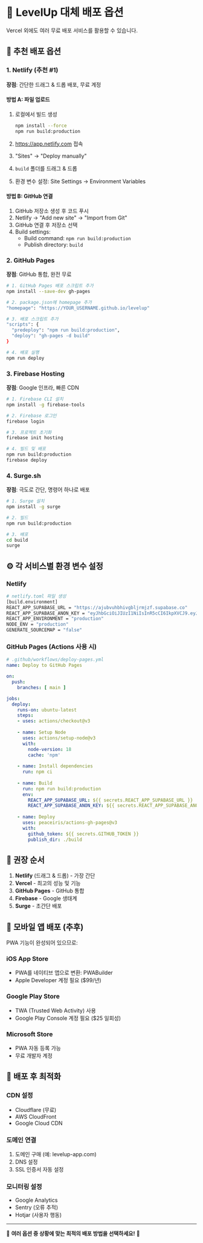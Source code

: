 # 🚀 LevelUp 대체 배포 옵션

Vercel 외에도 여러 무료 배포 서비스를 활용할 수 있습니다.

## 🌟 추천 배포 옵션

### 1. Netlify (추천 #1)
**장점**: 간단한 드래그 & 드롭 배포, 무료 계정

#### 방법 A: 파일 업로드
1. 로컬에서 빌드 생성
   ```bash
   npm install --force
   npm run build:production
   ```

2. https://app.netlify.com 접속
3. "Sites" → "Deploy manually" 
4. `build` 폴더를 드래그 & 드롭
5. 환경 변수 설정: Site Settings → Environment Variables

#### 방법 B: GitHub 연결
1. GitHub 저장소 생성 후 코드 푸시
2. Netlify → "Add new site" → "Import from Git"
3. GitHub 연결 후 저장소 선택
4. Build settings:
   - Build command: `npm run build:production`
   - Publish directory: `build`

### 2. GitHub Pages
**장점**: GitHub 통합, 완전 무료

```bash
# 1. GitHub Pages 배포 스크립트 추가
npm install --save-dev gh-pages

# 2. package.json에 homepage 추가
"homepage": "https://YOUR_USERNAME.github.io/levelup"

# 3. 배포 스크립트 추가
"scripts": {
  "predeploy": "npm run build:production",
  "deploy": "gh-pages -d build"
}

# 4. 배포 실행
npm run deploy
```

### 3. Firebase Hosting
**장점**: Google 인프라, 빠른 CDN

```bash
# 1. Firebase CLI 설치
npm install -g firebase-tools

# 2. Firebase 로그인
firebase login

# 3. 프로젝트 초기화
firebase init hosting

# 4. 빌드 및 배포
npm run build:production
firebase deploy
```

### 4. Surge.sh
**장점**: 극도로 간단, 명령어 하나로 배포

```bash
# 1. Surge 설치
npm install -g surge

# 2. 빌드
npm run build:production

# 3. 배포
cd build
surge
```

## ⚙️ 각 서비스별 환경 변수 설정

### Netlify
```bash
# netlify.toml 파일 생성
[build.environment]
REACT_APP_SUPABASE_URL = "https://ajubvuhbhivgbljrmjzf.supabase.co"
REACT_APP_SUPABASE_ANON_KEY = "eyJhbGciOiJIUzI1NiIsInR5cCI6IkpXVCJ9.eyJpc3MiOiJzdXBhYmFzZSIsInJlZiI6ImFqdWJ2dWhiaGl2Z2JsanJtanpmIiwicm9sZSI6ImFub24iLCJpYXQiOjE3NTYwMDc5MTgsImV4cCI6MjA3MTU4MzkxOH0.bxwGTwp-X6hkq8HUU1j0MUUJ141kaP-x93X7KLSbUdo"
REACT_APP_ENVIRONMENT = "production"
NODE_ENV = "production"
GENERATE_SOURCEMAP = "false"
```

### GitHub Pages (Actions 사용 시)
```yaml
# .github/workflows/deploy-pages.yml
name: Deploy to GitHub Pages

on:
  push:
    branches: [ main ]

jobs:
  deploy:
    runs-on: ubuntu-latest
    steps:
    - uses: actions/checkout@v3
    
    - name: Setup Node
      uses: actions/setup-node@v3
      with:
        node-version: 18
        cache: 'npm'
        
    - name: Install dependencies
      run: npm ci
      
    - name: Build
      run: npm run build:production
      env:
        REACT_APP_SUPABASE_URL: ${{ secrets.REACT_APP_SUPABASE_URL }}
        REACT_APP_SUPABASE_ANON_KEY: ${{ secrets.REACT_APP_SUPABASE_ANON_KEY }}
        
    - name: Deploy
      uses: peaceiris/actions-gh-pages@v3
      with:
        github_token: ${{ secrets.GITHUB_TOKEN }}
        publish_dir: ./build
```

## 🎯 권장 순서

1. **Netlify** (드래그 & 드롭) - 가장 간단
2. **Vercel** - 최고의 성능 및 기능
3. **GitHub Pages** - GitHub 통합
4. **Firebase** - Google 생태계
5. **Surge** - 초간단 배포

## 📱 모바일 앱 배포 (추후)

PWA 기능이 완성되어 있으므로:

### iOS App Store
- PWA를 네이티브 앱으로 변환: PWABuilder
- Apple Developer 계정 필요 ($99/년)

### Google Play Store  
- TWA (Trusted Web Activity) 사용
- Google Play Console 계정 필요 ($25 일회성)

### Microsoft Store
- PWA 자동 등록 가능
- 무료 개발자 계정

## 🔧 배포 후 최적화

### CDN 설정
- Cloudflare (무료)
- AWS CloudFront
- Google Cloud CDN

### 도메인 연결
1. 도메인 구매 (예: levelup-app.com)
2. DNS 설정
3. SSL 인증서 자동 설정

### 모니터링 설정
- Google Analytics
- Sentry (오류 추적)
- Hotjar (사용자 행동)

---

🎯 **여러 옵션 중 상황에 맞는 최적의 배포 방법을 선택하세요!** 🚀